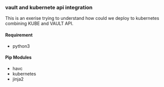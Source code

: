 ### vault and kubernete api integration

This is an exerise trying to understand how could we deploy to kubernetes combining KUBE and VAULT API. 

#### Requirement
- python3
#### Pip Modules
- havc
- kubernetes
- jinja2
